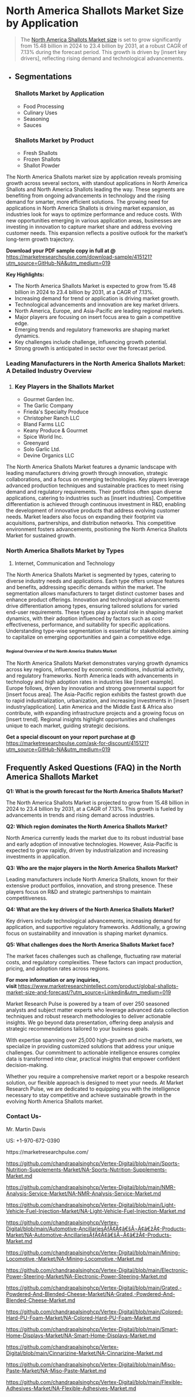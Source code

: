 


<h1>North America Shallots Market&nbsp;Size by Application</h1><blockquote><p>The <a href="https://marketresearchpulse.com/download-sample/415121?utm_source=GitHub-NA&amp;utm_medium=019">North America Shallots Market size</a> is set to grow significantly from 15.48 billion in 2024 to 23.4 billion by 2031, at a robust CAGR of 7.13% during the forecast period. This growth is driven by [insert key drivers], reflecting rising demand and technological advancements.</p></blockquote><ul><li><h2>Segmentations</h2><h3>Shallots Market by Application</h3><ul><li>Food Processing</li><li> Culinary Uses</li><li> Seasoning</li><li> Sauces</li></ul><h3>Shallots Market by Product</h3><ul><li>Fresh Shallots</li><li> Frozen Shallots</li><li> Shallot Powder</li></ul></li></ul><p>The North America Shallots market size by application reveals promising growth across several sectors, with standout applications in North America Shallots and North America Shallots leading the way. These segments are benefiting from ongoing advancements in technology and the rising demand for smarter, more efficient solutions. The growing need for applications in North America Shallots is driving market expansion, as industries look for ways to optimize performance and reduce costs. With new opportunities emerging in various application areas, businesses are investing in innovation to capture market share and address evolving customer needs. This expansion reflects a positive outlook for the market’s long-term growth trajectory.</p><p><strong>Download your PDF sample copy in full at @ </strong><a href="https://marketresearchpulse.com/download-sample/415121?utm_source=GitHub-NA&amp;utm_medium=019">https://marketresearchpulse.com/download-sample/415121?utm_source=GitHub-NA&amp;utm_medium=019</a></p><p><strong>Key Highlights: </strong></p><ul><li>The North America Shallots Market is expected to grow from 15.48 billion in 2024 to 23.4 billion by 2031, at a CAGR of 7.13%.</li><li>Increasing demand for trend or application is driving market growth.</li><li>Technological advancements and innovation are key market drivers.</li><li>North America, Europe, and Asia-Pacific are leading regional markets.</li><li>Major players are focusing on insert focus area to gain a competitive edge.</li><li>Emerging trends and regulatory frameworks are shaping market dynamics.</li><li>Key challenges include challenge, influencing growth potential.</li><li>Strong growth is anticipated in sector over the forecast period.</li></ul><h3>Leading Manufacturers in the North America Shallots Market: A Detailed Industry Overview</h3><ol><li><h3>Key Players in the Shallots Market </h3><ul><li>Gourmet Garden Inc.</li><li> The Garlic Company</li><li> Frieda's Specialty Produce</li><li> Christopher Ranch LLC</li><li> Bland Farms LLC</li><li> Keany Produce & Gourmet</li><li> Spice World Inc.</li><li> Greenyard</li><li> Solo Garlic Ltd.</li><li> Devine Organics LLC</li></ul></li></ol><div class="flex max-w-full flex-col flex-grow"><div class="min-h-8 text-message flex w-full flex-col items-end gap-2 whitespace-normal break-words [.text-message+&amp;]:mt-5" dir="auto" data-message-author-role="assistant" data-message-id="fd8432e4-4910-450d-b182-61b7bfb0a01f" data-message-model-slug="gpt-4o"><div class="flex w-full flex-col gap-1 empty:hidden first:pt-[3px]"><div class="markdown prose w-full break-words dark:prose-invert light"><p>The North America Shallots Market features a dynamic landscape with leading manufacturers driving growth through innovation, strategic collaborations, and a focus on emerging technologies. Key players leverage advanced production techniques and sustainable practices to meet rising demand and regulatory requirements. Their portfolios often span diverse applications, catering to industries such as [insert industries]. Competitive differentiation is achieved through continuous investment in R&amp;D, enabling the development of innovative products that address evolving customer needs. Market leaders also focus on expanding their footprint via acquisitions, partnerships, and distribution networks. This competitive environment fosters advancements, positioning the North America Shallots Market for sustained growth.</p></div></div></div></div><h3>North America Shallots Market by Types</h3><ol><li>Internet, Communication and Technology</li></ol><div class="flex max-w-full flex-col flex-grow"><div class="min-h-8 text-message flex w-full flex-col items-end gap-2 whitespace-normal break-words [.text-message+&amp;]:mt-5" dir="auto" data-message-author-role="assistant" data-message-id="084470be-0bb7-4664-bddf-5156b4f41249" data-message-model-slug="gpt-4o-mini"><div class="flex w-full flex-col gap-1 empty:hidden first:pt-[3px]"><div class="markdown prose w-full break-words dark:prose-invert light"><p>The North America Shallots Market is segmented by types, catering to diverse industry needs and applications. Each type offers unique features and benefits, addressing specific demands within the market. The segmentation allows manufacturers to target distinct customer bases and enhance product offerings. Innovation and technological advancements drive differentiation among types, ensuring tailored solutions for varied end-user requirements. These types play a pivotal role in shaping market dynamics, with their adoption influenced by factors such as cost-effectiveness, performance, and suitability for specific applications. Understanding type-wise segmentation is essential for stakeholders aiming to capitalize on emerging opportunities and gain a competitive edge.</p></div></div></div></div><h3><span style="font-size: 11px;">Regional Overview of the North America Shallots Market</span></h3><div class="flex max-w-full flex-col flex-grow"><div class="min-h-8 text-message flex w-full flex-col items-end gap-2 whitespace-normal break-words [.text-message+&amp;]:mt-5" dir="auto" data-message-author-role="assistant" data-message-id="e9038762-ce64-4e30-91c9-9bd413514231" data-message-model-slug="gpt-4o-mini"><div class="flex w-full flex-col gap-1 empty:hidden first:pt-[3px]"><div class="markdown prose w-full break-words dark:prose-invert light"><p>The North America Shallots Market demonstrates varying growth dynamics across key regions, influenced by economic conditions, industrial activity, and regulatory frameworks. North America leads with advancements in technology and high adoption rates in industries like [insert example]. Europe follows, driven by innovation and strong governmental support for [insert focus area]. The Asia-Pacific region exhibits the fastest growth due to rapid industrialization, urbanization, and increasing investments in [insert industry/application]. Latin America and the Middle East &amp; Africa also contribute, with expanding infrastructure projects and a growing focus on [insert trend]. Regional insights highlight opportunities and challenges unique to each market, guiding strategic decisions.</p></div></div></div></div><p><strong>Get a special discount on your report purchase at @ </strong><a href="https://marketresearchpulse.com/ask-for-discount/415121?utm_source=GitHub-NA&amp;utm_medium=019">https://marketresearchpulse.com/ask-for-discount/415121?utm_source=GitHub-NA&amp;utm_medium=019</a></p><h2>Frequently Asked Questions (FAQ) in the North America Shallots Market</h2><p><strong>Q1: What is the growth forecast for the North America Shallots Market?</strong></p><p>The North America Shallots Market is projected to grow from 15.48 billion in 2024 to 23.4 billion by 2031, at a CAGR of 7.13%. This growth is fueled by advancements in trends and rising demand across industries.</p><p><strong>Q2: Which region dominates the North America Shallots Market?</strong></p><p>North America currently leads the market due to its robust industrial base and early adoption of innovative technologies. However, Asia-Pacific is expected to grow rapidly, driven by industrialization and increasing investments in application.</p><p><strong>Q3: Who are the major players in the North America Shallots Market?</strong></p><p>Leading manufacturers include North America Shallots, known for their extensive product portfolios, innovation, and strong presence. These players focus on R&amp;D and strategic partnerships to maintain competitiveness.</p><p><strong>Q4: What are the key drivers of the North America Shallots Market?</strong></p><p>Key drivers include technological advancements, increasing demand for application, and supportive regulatory frameworks. Additionally, a growing focus on sustainability and innovation is shaping market dynamics.</p><p><strong>Q5: What challenges does the North America Shallots Market face?</strong></p><p>The market faces challenges such as challenge, fluctuating raw material costs, and regulatory complexities. These factors can impact production, pricing, and adoption rates across regions.</p><p><strong>For more information or any inquiries, visit&nbsp;</strong><a href="https://www.marketresearchintellect.com/product/global-shallots-market-size-and-forecast/?utm_source=Linkedin&utm_medium=019">https://www.marketresearchintellect.com/product/global-shallots-market-size-and-forecast/?utm_source=Linkedin&utm_medium=019</a></p><p>Market Research Pulse is powered by a team of over 250 seasoned analysts and subject matter experts who leverage advanced data collection techniques and robust research methodologies to deliver actionable insights. We go beyond data presentation, offering deep analysis and strategic recommendations tailored to your business goals.</p><p>With expertise spanning over 25,000 high-growth and niche markets, we specialize in providing customized solutions that address your unique challenges. Our commitment to actionable intelligence ensures complex data is transformed into clear, practical insights that empower confident decision-making.</p><p>Whether you require a comprehensive market report or a bespoke research solution, our flexible approach is designed to meet your needs. At Market Research Pulse, we are dedicated to equipping you with the intelligence necessary to stay competitive and achieve sustainable growth in the evolving North America Shallots market.</p><h3><strong>Contact Us-</strong></h3><p>Mr. Martin Davis</p><p>US: +1-970-672-0390</p><p>https://marketresearchpulse.com/</p><p><a href="https://github.com/chandrapalsinghcp/Vertex-Digital/blob/main/Sports-Nutrition-Supplements-Market/NA-Sports-Nutrition-Supplements-Market.md">https://github.com/chandrapalsinghcp/Vertex-Digital/blob/main/Sports-Nutrition-Supplements-Market/NA-Sports-Nutrition-Supplements-Market.md</a></p><p><a href="https://github.com/chandrapalsinghcp/Vertex-Digital/blob/main/NMR-Analysis-Service-Market/NA-NMR-Analysis-Service-Market.md">https://github.com/chandrapalsinghcp/Vertex-Digital/blob/main/NMR-Analysis-Service-Market/NA-NMR-Analysis-Service-Market.md</a></p><p><a href="https://github.com/chandrapalsinghcp/Vertex-Digital/blob/main/Light-Vehicle-Fuel-Injection-Market/NA-Light-Vehicle-Fuel-Injection-Market.md">https://github.com/chandrapalsinghcp/Vertex-Digital/blob/main/Light-Vehicle-Fuel-Injection-Market/NA-Light-Vehicle-Fuel-Injection-Market.md</a></p><p><a href="https://github.com/chandrapalsinghcp/Vertex-Digital/blob/main/Automotive-AncillariesÃƒÂ¢Ã¢â€šÂ¬Ã¢â€žÂ¢-Products-Market/NA-Automotive-AncillariesÃƒÂ¢Ã¢â€šÂ¬Ã¢â€žÂ¢-Products-Market.md">https://github.com/chandrapalsinghcp/Vertex-Digital/blob/main/Automotive-AncillariesÃƒÂ¢Ã¢â€šÂ¬Ã¢â€žÂ¢-Products-Market/NA-Automotive-AncillariesÃƒÂ¢Ã¢â€šÂ¬Ã¢â€žÂ¢-Products-Market.md</a></p><p><a href="https://github.com/chandrapalsinghcp/Vertex-Digital/blob/main/Mining-Locomotive,-Market/NA-Mining-Locomotive,-Market.md">https://github.com/chandrapalsinghcp/Vertex-Digital/blob/main/Mining-Locomotive,-Market/NA-Mining-Locomotive,-Market.md</a></p><p><a href="https://github.com/chandrapalsinghcp/Vertex-Digital/blob/main/Electronic-Power-Steering-Market/NA-Electronic-Power-Steering-Market.md">https://github.com/chandrapalsinghcp/Vertex-Digital/blob/main/Electronic-Power-Steering-Market/NA-Electronic-Power-Steering-Market.md</a></p><p><a href="https://github.com/chandrapalsinghcp/Vertex-Digital/blob/main/Grated,-Powdered-And-Blended-Cheese-Market/NA-Grated,-Powdered-And-Blended-Cheese-Market.md">https://github.com/chandrapalsinghcp/Vertex-Digital/blob/main/Grated,-Powdered-And-Blended-Cheese-Market/NA-Grated,-Powdered-And-Blended-Cheese-Market.md</a></p><p><a href="https://github.com/chandrapalsinghcp/Vertex-Digital/blob/main/Colored-Hard-PU-Foam-Market/NA-Colored-Hard-PU-Foam-Market.md">https://github.com/chandrapalsinghcp/Vertex-Digital/blob/main/Colored-Hard-PU-Foam-Market/NA-Colored-Hard-PU-Foam-Market.md</a></p><p><a href="https://github.com/chandrapalsinghcp/Vertex-Digital/blob/main/Smart-Home-Displays-Market/NA-Smart-Home-Displays-Market.md">https://github.com/chandrapalsinghcp/Vertex-Digital/blob/main/Smart-Home-Displays-Market/NA-Smart-Home-Displays-Market.md</a></p><p><a href="https://github.com/chandrapalsinghcp/Vertex-Digital/blob/main/Cinnarizine-Market/NA-Cinnarizine-Market.md">https://github.com/chandrapalsinghcp/Vertex-Digital/blob/main/Cinnarizine-Market/NA-Cinnarizine-Market.md</a></p><p><a href="https://github.com/chandrapalsinghcp/Vertex-Digital/blob/main/Miso-Paste-Market/NA-Miso-Paste-Market.md">https://github.com/chandrapalsinghcp/Vertex-Digital/blob/main/Miso-Paste-Market/NA-Miso-Paste-Market.md</a></p><p><a href="https://github.com/chandrapalsinghcp/Vertex-Digital/blob/main/Flexible-Adhesives-Market/NA-Flexible-Adhesives-Market.md">https://github.com/chandrapalsinghcp/Vertex-Digital/blob/main/Flexible-Adhesives-Market/NA-Flexible-Adhesives-Market.md</a></p>
